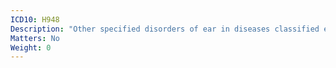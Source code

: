 ```yaml
---
ICD10: H948
Description: "Other specified disorders of ear in diseases classified elsewhere"
Matters: No
Weight: 0
---
```

